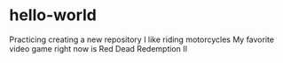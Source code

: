 # hello-world
Practicing creating a new repository
I like riding motorcycles
My favorite video game right now is Red Dead Redemption II

